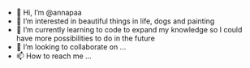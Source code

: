 - 👋 Hi, I’m @annapaa
- 👀 I’m interested in beautiful things in life, dogs and painting 
- 🌱 I’m currently learning to code to expand my knowledge so I could have more possibilities to do in the future
- 💞️ I’m looking to collaborate on ...
- 📫 How to reach me ...

<!---
annapaa/annapaa is a ✨ special ✨ repository because its `README.md` (this file) appears on your GitHub profile.
You can click the Preview link to take a look at your changes.
--->
